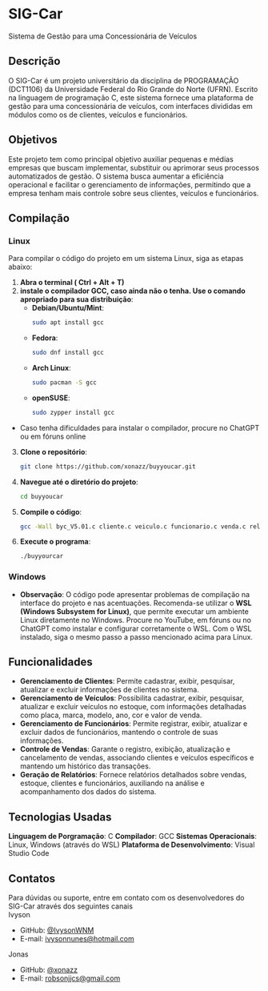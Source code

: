 # SIG-Car
Sistema de Gestão para uma Concessionária de Veículos

## Descrição
O SIG-Car é um projeto universitário da disciplina de PROGRAMAÇÃO (DCT1106) da Universidade Federal do Rio Grande do Norte (UFRN). Escrito na linguagem de programação C, este sistema fornece uma plataforma de gestão para uma concessionária de veículos, com interfaces divididas em módulos como os de clientes, veículos e funcionários.

## Objetivos
Este projeto tem como principal objetivo auxiliar pequenas e médias empresas que buscam implementar, substituir ou aprimorar seus processos automatizados de gestão. O sistema busca aumentar a eficiência operacional e facilitar o gerenciamento de informações, permitindo que a empresa tenham mais controle sobre seus clientes, veículos e funcionários.

## Compilação
 ### Linux
Para compilar o código do projeto em um sistema Linux, siga as etapas abaixo:
1. **Abra o terminal ( Ctrl + Alt + T)**
2. **instale o compilador GCC, caso ainda não o tenha. Use o comando apropriado para sua distribuição**:
   - **Debian/Ubuntu/Mint**:
     ```sh
     sudo apt install gcc
     ```
   - **Fedora**:
     ```sh
     sudo dnf install gcc
     ```
   - **Arch Linux**:
     ```sh
     sudo pacman -S gcc
     ```
   - **openSUSE**:
     ```sh
     sudo zypper install gcc
     ```
- Caso tenha dificuldades para instalar o compilador, procure no ChatGPT ou em fóruns online
  
3. **Clone o repositório**:
   ```sh
   git clone https://github.com/xonazz/buyyoucar.git
4. **Navegue até o diretório do projeto**:
   ```sh
   cd buyyoucar
5. **Compile o código**:
   ```sh
   gcc -Wall byc_V5.01.c cliente.c veiculo.c funcionario.c venda.c relatorio.c -o buyyourcar
6. **Execute o programa**:
   ```sh
   ./buyyourcar

 ### Windows
- **Observação**: O código pode apresentar problemas de compilação na interface do projeto e nas acentuações. Recomenda-se utilizar o **WSL (Windows Subsystem for Linux)**, que permite executar um ambiente Linux diretamente no Windows. Procure no YouTube, em fóruns ou no ChatGPT como instalar e configurar corretamente o WSL. Com o WSL instalado, siga o mesmo passo a passo mencionado acima para Linux.

## Funcionalidades
- **Gerenciamento de Clientes**: Permite cadastrar, exibir, pesquisar, atualizar e excluir informações de clientes no sistema.
- **Gerenciamento de Veículos**: Possibilita cadastrar, exibir, pesquisar, atualizar e excluir veículos no estoque, com informações detalhadas como placa, marca, modelo, ano, cor e valor de venda.
- **Gerenciamento de Funcionários**: Permite registrar, exibir, atualizar e excluir dados de funcionários, mantendo o controle de suas informações.
- **Controle de Vendas**: Garante o registro, exibição, atualização e cancelamento de vendas, associando clientes e veículos específicos e mantendo um histórico das transações.
- **Geração de Relatórios**: Fornece relatórios detalhados sobre vendas, estoque, clientes e funcionários, auxiliando na análise e acompanhamento dos dados do sistema.

## Tecnologias Usadas
**Linguagem de Porgramação**: C
**Compilador**: GCC
**Sistemas Operacionais**: Linux, Windows (através do WSL)
**Plataforma de Desenvolvimento**: Visual Studio Code


## Contatos
Para dúvidas ou suporte, entre em contato com os desenvolvedores do SIG-Car através dos seguintes canais\
Ivyson
- GitHub: [@IvysonWNM](https://github.com/IvysonWNM)
- E-mail: [ivysonnunes@hotmail.com](mailto:ivysonnunes@hotmail.com)

Jonas
- GitHub: [@xonazz](https://github.com/xonazz)
- E-mail: [robsonjjcs@gmail.com](mailto:robsonjjcs@gmail.com)
